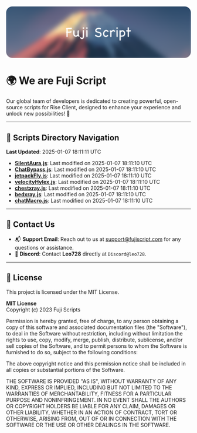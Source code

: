![Banner](.github/b.webp)

# 🌍 **We are Fuji Script**

Our global team of developers is dedicated to creating powerful, open-source scripts for Rise Client, designed to enhance your experience and unlock new possibilities! 🌟

---
<!-- SCRIPTS_NAVIGATION_START -->
## 📂 **Scripts Directory Navigation**

**Last Updated**: 2025-01-07 18:11:11 UTC

- **[SilentAura.js](scripts/SilentAura.js)**: Last modified on 2025-01-07 18:11:10 UTC
- **[ChatBypass.js](scripts/ChatBypass.js)**: Last modified on 2025-01-07 18:11:10 UTC
- **[jetpackFly.js](scripts/jetpackFly.js)**: Last modified on 2025-01-07 18:11:10 UTC
- **[velocityHylex.js](scripts/velocityHylex.js)**: Last modified on 2025-01-07 18:11:10 UTC
- **[chestxray.js](scripts/chestxray.js)**: Last modified on 2025-01-07 18:11:10 UTC
- **[bedxray.js](scripts/bedxray.js)**: Last modified on 2025-01-07 18:11:10 UTC
- **[chatMacro.js](scripts/chatMacro.js)**: Last modified on 2025-01-07 18:11:10 UTC

<!-- SCRIPTS_NAVIGATION_END -->

---

## 💬 **Contact Us**  
- 📬 **Support Email**: Reach out to us at [support@fujiscript.com](mailto:support@fujiscript.com) for any questions or assistance.  
- 💬 **Discord**: Contact **Leo728** directly at `Discord@leo728`.

---

## 📜 **License**

This project is licensed under the MIT License.  

**MIT License**  
Copyright (c) 2023 Fuji Scripts  

Permission is hereby granted, free of charge, to any person obtaining a copy of this software and associated documentation files (the "Software"), to deal in the Software without restriction, including without limitation the rights to use, copy, modify, merge, publish, distribute, sublicense, and/or sell copies of the Software, and to permit persons to whom the Software is furnished to do so, subject to the following conditions:  

The above copyright notice and this permission notice shall be included in all copies or substantial portions of the Software.  

THE SOFTWARE IS PROVIDED "AS IS", WITHOUT WARRANTY OF ANY KIND, EXPRESS OR IMPLIED, INCLUDING BUT NOT LIMITED TO THE WARRANTIES OF MERCHANTABILITY, FITNESS FOR A PARTICULAR PURPOSE AND NONINFRINGEMENT. IN NO EVENT SHALL THE AUTHORS OR COPYRIGHT HOLDERS BE LIABLE FOR ANY CLAIM, DAMAGES OR OTHER LIABILITY, WHETHER IN AN ACTION OF CONTRACT, TORT OR OTHERWISE, ARISING FROM, OUT OF OR IN CONNECTION WITH THE SOFTWARE OR THE USE OR OTHER DEALINGS IN THE SOFTWARE.  
